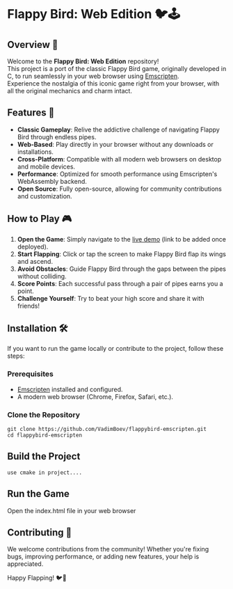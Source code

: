 # Flappy Bird: Web Edition 🐦🕹️
  
## Overview 🌟

Welcome to the **Flappy Bird: Web Edition** repository!  
This project is a port of the classic Flappy Bird game, originally developed in C, to run seamlessly in your web browser using [Emscripten](https://emscripten.org/).  
Experience the nostalgia of this iconic game right from your browser, with all the original mechanics and charm intact.

## Features 🚀

- **Classic Gameplay**: Relive the addictive challenge of navigating Flappy Bird through endless pipes.
- **Web-Based**: Play directly in your browser without any downloads or installations.
- **Cross-Platform**: Compatible with all modern web browsers on desktop and mobile devices.
- **Performance**: Optimized for smooth performance using Emscripten's WebAssembly backend.
- **Open Source**: Fully open-source, allowing for community contributions and customization.

## How to Play 🎮

1. **Open the Game**: Simply navigate to the [live demo](#) (link to be added once deployed).
2. **Start Flapping**: Click or tap the screen to make Flappy Bird flap its wings and ascend.
3. **Avoid Obstacles**: Guide Flappy Bird through the gaps between the pipes without colliding.
4. **Score Points**: Each successful pass through a pair of pipes earns you a point.
5. **Challenge Yourself**: Try to beat your high score and share it with friends!

## Installation 🛠️

If you want to run the game locally or contribute to the project, follow these steps:

### Prerequisites

- [Emscripten](https://emscripten.org/docs/getting_started/downloads.html) installed and configured.
- A modern web browser (Chrome, Firefox, Safari, etc.).

### Clone the Repository

```
git clone https://github.com/VadimBoev/flappybird-emscripten.git
cd flappybird-emscripten
```
  
## Build the Project
```
use cmake in project....
```

## Run the Game
Open the index.html file in your web browser
  
## Contributing 🤝
We welcome contributions from the community! Whether you're fixing bugs, improving performance, or adding new features, your help is appreciated.
  
Happy Flapping! 🐦🎉
